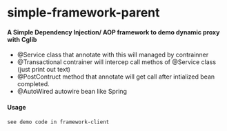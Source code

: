 # simple-framework-parent
#### A Simple Dependency Injection/ AOP framework to demo dynamic proxy with Cglib 
* @Service class that annotate with this will managed by contrainner
* @Transactional contrainer will intercep call methos of @Service class (just print out text)
* @PostContruct method that annotate will get call after intialized bean completed.
* @AutoWired autowire bean like Spring

#### Usage
    see demo code in framework-client
